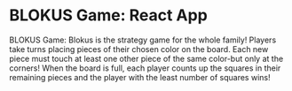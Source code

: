 # BLOKUS Game: React App

BLOKUS Game: Blokus is the strategy game for the whole family! Players take turns placing pieces of their chosen color on the board. Each new piece must touch at least one other piece of the same color-but only at the corners! When the board is full, each player counts up the squares in their remaining pieces and the player with the least number of squares wins!
